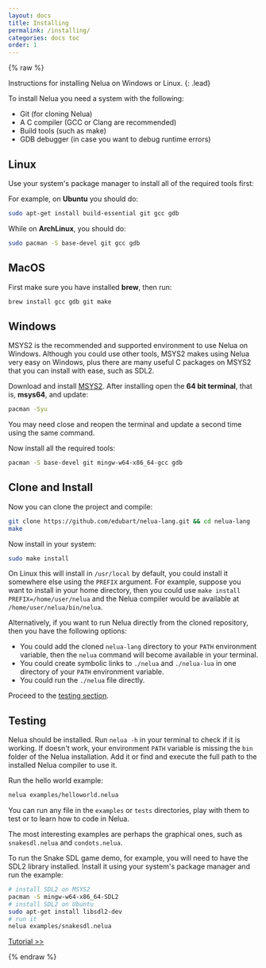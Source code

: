 ```yaml
---
layout: docs
title: Installing
permalink: /installing/
categories: docs toc
order: 1
---
```


{% raw %}

Instructions for installing Nelua on Windows or Linux.
{: .lead}

To install Nelua you need a system with the following:

* Git (for cloning Nelua)
* A C compiler (GCC or Clang are recommended)
* Build tools (such as make)
* GDB debugger (in case you want to debug runtime errors)

## Linux

Use your system's package manager to install all of the required tools first:

For example, on **Ubuntu** you should do:

```bash
sudo apt-get install build-essential git gcc gdb
```

While on **ArchLinux**, you should do:

```bash
sudo pacman -S base-devel git gcc gdb
```

## MacOS

First make sure you have installed **brew**, then run:

```bash
brew install gcc gdb git make
```

## Windows

MSYS2 is the recommended and supported environment to use Nelua on Windows.
Although you could use other tools, MSYS2 makes using Nelua very easy on Windows,
plus there are many useful C packages on MSYS2 that you can install with ease, such as
SDL2.

Download and install [MSYS2](https://www.msys2.org/).
After installing open the **64 bit terminal**, that is,
**msys64**, and update:

```bash
pacman -Syu
```

You may need close and reopen the terminal and update a second time using the same command.

Now install all the required tools:

```bash
pacman -S base-devel git mingw-w64-x86_64-gcc gdb
```

## Clone and Install

Now you can clone the project and compile:

```bash
git clone https://github.com/edubart/nelua-lang.git && cd nelua-lang
make
```

Now install in your system:

```bash
sudo make install
```

On Linux this will install in `/usr/local` by default,
you could install it somewhere else using the `PREFIX` argument.
For example, suppose you want to install in your home directory,
then you could use `make install PREFIX=/home/user/nelua`
and the Nelua compiler would be available at `/home/user/nelua/bin/nelua`.

Alternatively, if you want to run Nelua directly from the cloned repository,
then you have the following options:
* You could add the cloned `nelua-lang` directory to your `PATH` environment variable,
then the `nelua` command will become available in your terminal.
* You could create symbolic links to `./nelua` and `./nelua-lua`
in one directory of your `PATH` environment variable.
* You could run the `./nelua` file directly.

Proceed to the [testing section](#testing).

## Testing

Nelua should be installed. Run `nelua -h` in your terminal to check if it is working.
If doesn't work, your environment `PATH` variable is missing the `bin` folder of the Nelua installation.
Add it or find and execute the full path to the installed Nelua compiler to use it.

Run the hello world example:

```bash
nelua examples/helloworld.nelua
```

You can run any file in the `examples` or `tests` directories,
play with them to test or to learn how to code in Nelua.

The most interesting examples are perhaps the graphical ones,
such as `snakesdl.nelua` and `condots.nelua`.

To run the Snake SDL game demo, for example, you will need to have the SDL2 library installed.
Install it using your system's package manager and run the example:

```bash
# install SDL2 on MSYS2
pacman -S mingw-w64-x86_64-SDL2
# install SDL2 on Ubuntu
sudo apt-get install libsdl2-dev
# run it
nelua examples/snakesdl.nelua
```

<a href="/tutorial/" class="btn btn-outline-primary btn-lg float-right">Tutorial >></a>

{% endraw %}
